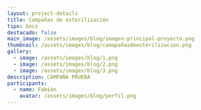```yaml
---
layout: project-details
title: Campañas de esterilización
tipo: boco
destacado: false
main_image: /assets/images/blog/imagen-principal-proyecto.png
thumbnail: /assets/images/blog/camapañasdeesterilizacion.png
gallery:
  - image: /assets/images/blog/1.png
  - image: /assets/images/blog/2.png
  - image: /assets/images/blog/3.png
description: C﻿AMPAÑA PRUEBA
participants:
  - name: Fabián
    avatar: /assets/images/blog/perfil.png
---
```


